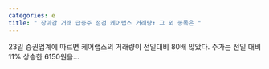 ```yaml
---
categories: e
title: " 장마감 거래 급증주 점검 케어랩스 거래량↑ 그 외 종목은 "
---
```

 23일 증권업계에 따르면 케어랩스의 거래량이 전일대비 80배 많았다. 주가는 전일 대비 11% 상승한 6150원을... 